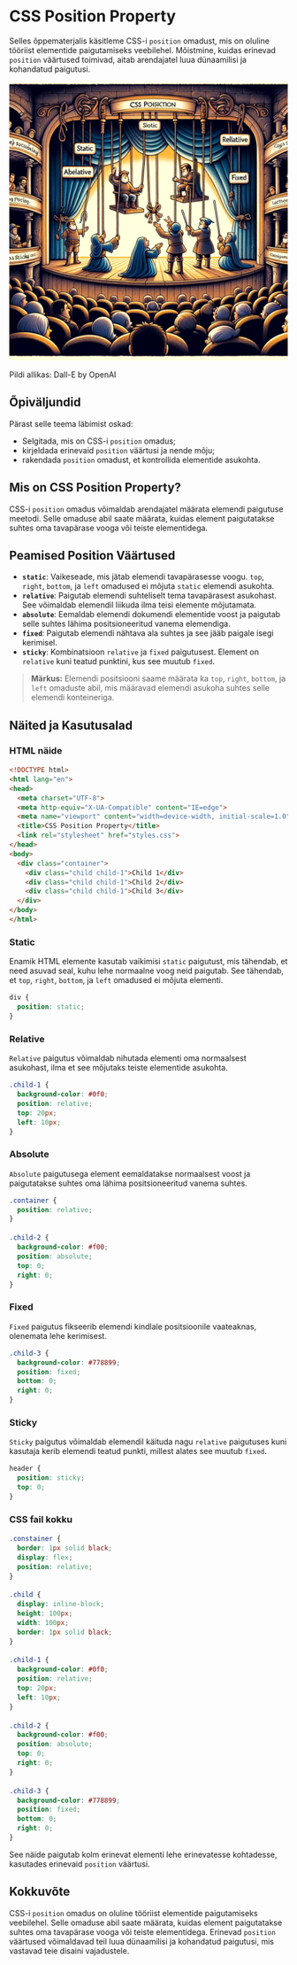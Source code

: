 # CSS Position Property

Selles õppematerjalis käsitleme CSS-i `position` omadust, mis on oluline tööriist elementide paigutamiseks veebilehel. Mõistmine, kuidas erinevad `position` väärtused toimivad, aitab arendajatel luua dünaamilisi ja kohandatud paigutusi.

![CSS Position](CSS-Position.webp)

Pildi allikas: Dall-E by OpenAI

## Õpiväljundid

Pärast selle teema läbimist oskad:

- Selgitada, mis on CSS-i `position` omadus;
- kirjeldada erinevaid `position` väärtusi ja nende mõju;
- rakendada `position` omadust, et kontrollida elementide asukohta.

## Mis on CSS Position Property?

CSS-i `position` omadus võimaldab arendajatel määrata elemendi paigutuse meetodi. Selle omaduse abil saate määrata, kuidas element paigutatakse suhtes oma tavapärase vooga või teiste elementidega.

## Peamised Position Väärtused

- **`static`**: Vaikeseade, mis jätab elemendi tavapärasesse voogu. `top`, `right`, `bottom`, ja `left` omadused ei mõjuta `static` elemendi asukohta.
- **`relative`**: Paigutab elemendi suhteliselt tema tavapärasest asukohast. See võimaldab elemendil liikuda ilma teisi elemente mõjutamata.
- **`absolute`**: Eemaldab elemendi dokumendi elementide voost ja paigutab selle suhtes lähima positsioneeritud vanema elemendiga.
- **`fixed`**: Paigutab elemendi nähtava ala suhtes ja see jääb paigale isegi kerimisel.
- **`sticky`**: Kombinatsioon `relative` ja `fixed` paigutusest. Element on `relative` kuni teatud punktini, kus see muutub `fixed`.

> **Märkus:** Elemendi positsiooni saame määrata ka `top`, `right`, `bottom`, ja `left` omaduste abil, mis määravad elemendi asukoha suhtes selle elemendi konteineriga.

## Näited ja Kasutusalad

### HTML näide

```html
<!DOCTYPE html>
<html lang="en">
<head>
  <meta charset="UTF-8">
  <meta http-equiv="X-UA-Compatible" content="IE=edge">
  <meta name="viewport" content="width=device-width, initial-scale=1.0">
  <title>CSS Position Property</title>
  <link rel="stylesheet" href="styles.css">
</head>
<body>
  <div class="container">
    <div class="child child-1">Child 1</div>
    <div class="child child-1">Child 2</div>
    <div class="child child-1">Child 3</div>
  </div>
</body>
</html>
```

### Static

Enamik HTML elemente kasutab vaikimisi `static` paigutust, mis tähendab, et need asuvad seal, kuhu lehe normaalne voog neid paigutab. See tähendab, et `top`, `right`, `bottom`, ja `left` omadused ei mõjuta elementi.

```css
div {
  position: static;
}
```

### Relative

`Relative` paigutus võimaldab nihutada elementi oma normaalsest asukohast, ilma et see mõjutaks teiste elementide asukohta.

```css
.child-1 {
  background-color: #0f0;
  position: relative;
  top: 20px;
  left: 10px;
}
```

### Absolute

`Absolute` paigutusega element eemaldatakse normaalsest voost ja paigutatakse suhtes oma lähima positsioneeritud vanema suhtes.

```css
.container {
  position: relative;
}

.child-2 {
  background-color: #f00;
  position: absolute;
  top: 0;
  right: 0;
}
```

### Fixed

`Fixed` paigutus fikseerib elemendi kindlale positsioonile vaateaknas, olenemata lehe kerimisest.

```css
.child-3 {
  background-color: #778899;
  position: fixed;
  bottom: 0;
  right: 0;
}
```

### Sticky

`Sticky` paigutus võimaldab elemendil käituda nagu `relative` paigutuses kuni kasutaja kerib elemendi teatud punkti, millest alates see muutub `fixed`.

```css
header {
  position: sticky;
  top: 0;
}
```

### CSS fail kokku

```css
.constainer {
  border: 1px solid black;
  display: flex;
  position: relative;
}

.child {
  display: inline-block;
  height: 100px;
  width: 100px;
  border: 1px solid black;
}

.child-1 {
  background-color: #0f0;
  position: relative;
  top: 20px;
  left: 10px;
}

.child-2 {
  background-color: #f00;
  position: absolute;
  top: 0;
  right: 0;
}

.child-3 {
  background-color: #778899;
  position: fixed;
  bottom: 0;
  right: 0;
}

```

See näide paigutab kolm erinevat elementi lehe erinevatesse kohtadesse, kasutades erinevaid `position` väärtusi.

## Kokkuvõte

CSS-i `position` omadus on oluline tööriist elementide paigutamiseks veebilehel. Selle omaduse abil saate määrata, kuidas element paigutatakse suhtes oma tavapärase vooga või teiste elementidega. Erinevad `position` väärtused võimaldavad teil luua dünaamilisi ja kohandatud paigutusi, mis vastavad teie disaini vajadustele.
